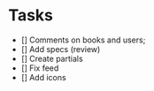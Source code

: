 # Tasks

- [] Comments on books and users;
- [] Add specs (review)
- [] Create partials
- [] Fix feed 
- [] Add icons
